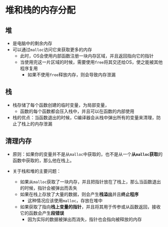 # 堆和栈的内存分配
## 堆
- 是电脑中的剩余内存
- 可以通过`malloc`访问它来获取更多的内存
	- 此时，OS会使用内部函数注册一块内存区域，并且返回指向它的指针
	- 当使用完这一片区域的时候，需要使用`free`将其交还给OS，使之能被其他程序复用
		- 如果不使用`free`释放内存，则会导致内存泄漏

## 栈
- 栈存储了每个函数创建的临时变量，为局部变量，
	- 函数的每个函数都会压入栈中，并且可以在函数的内部使用
- 栈的优点：当函数退出的时候，C编译器会从栈中弹出所有的变量来清理，防止了栈上的内存泄漏

## 清理内存
- 原则：如果你的变量并不是从`malloc`中获取的，也不是从一个**从`malloc`获取**的函数中获取的，那么他在栈上。

- 关于栈和堆的主要问题：
	- 如果从`malloc`获取了一块内存，并且把指针放在了栈上，那么当函数退出的时候，指针会被弹出而丢失
	- 如果在栈上存放了大量的数据，则会产生**栈溢出**并且**终止程序**
		- 这种情况应该使用`malloc`，存放在堆中
	- 如果获取了指向**栈上变量的指针**，并且将其用于传参或从函数返回，接收它的函数会产生**段错误**
		- 因为实际的数据被弹出而消失，指针也会指向被释放的内存